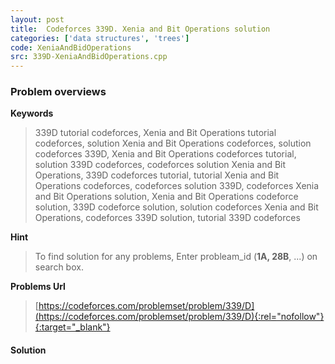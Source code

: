 ```yaml
---
layout: post
title:  Codeforces 339D. Xenia and Bit Operations solution
categories: ['data structures', 'trees']
code: XeniaAndBidOperations
src: 339D-XeniaAndBidOperations.cpp
---
```

### **Problem overviews**

**Keywords**
> 339D tutorial codeforces, Xenia and Bit Operations tutorial codeforces, solution Xenia and Bit Operations codeforces, solution codeforces 339D, Xenia and Bit Operations codeforces tutorial, solution 339D codeforces, codeforces solution Xenia and Bit Operations, 339D codeforces tutorial, tutorial Xenia and Bit Operations codeforces, codeforces solution 339D, codeforces Xenia and Bit Operations solution, Xenia and Bit Operations codeforce solution, 339D codeforce solution, solution codeforces Xenia and Bit Operations, codeforces 339D solution, tutorial 339D codeforces

**Hint**
> To find solution for any problems, Enter probleam_id (**1A, 28B**, ...) on search box. 

**Problems Url**
> [https://codeforces.com/problemset/problem/339/D](https://codeforces.com/problemset/problem/339/D){:rel="nofollow"}{:target="_blank"}

#### **Solution**



